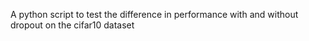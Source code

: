 A python script to test the difference in performance with and without dropout on the cifar10 dataset
